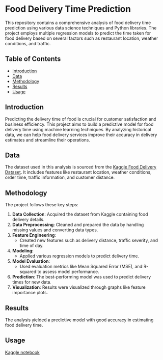# Food Delivery Time Prediction

This repository contains a comprehensive analysis of food delivery time prediction using various data science techniques and Python libraries. The project employs multiple regression models to predict the time taken for food delivery based on several factors such as restaurant location, weather conditions, and traffic.

## Table of Contents
- [Introduction](#introduction)
- [Data](#data)
- [Methodology](#methodology)
- [Results](#results)
- [Usage](#usage)

## Introduction
Predicting the delivery time of food is crucial for customer satisfaction and business efficiency. This project aims to build a predictive model for food delivery time using machine learning techniques. By analyzing historical data, we can help food delivery services improve their accuracy in delivery estimates and streamline their operations.

## Data
The dataset used in this analysis is sourced from the [Kaggle Food Delivery Dataset](https://www.kaggle.com/datasets/gauravmalik26/food-delivery-dataset). It includes features like restaurant location, weather conditions, order time, traffic information, and customer distance.


## Methodology
The project follows these key steps:

1. **Data Collection**: Acquired the dataset from Kaggle containing food delivery details.
2. **Data Preprocessing**: Cleaned and prepared the data by handling missing values and converting data types.
3. **Feature Engineering**:
    - Created new features such as delivery distance, traffic severity, and time of day.
4. **Modeling**:
    - Applied various regression models to predict delivery time.
5. **Model Evaluation**:
    - Used evaluation metrics like Mean Squared Error (MSE), and R-squared to assess model performance.
6. **Prediction**: The best-performing model was used to predict delivery times for new data.
7. **Visualization**: Results were visualized through graphs like feature importance plots.

## Results
The analysis yielded a predictive model with good accuracy in estimating food delivery time. 

## Usage
[Kaggle notebook](https://www.kaggle.com/code/ramialnagdi/predicting-estimated-time-for-food-delivery/edit/run/200335428)


